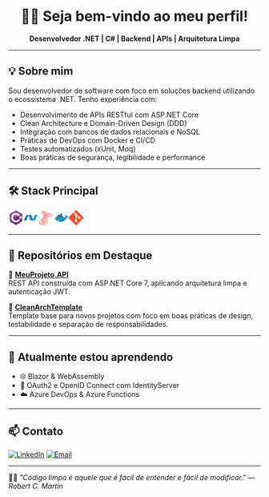 <!-- README para perfil de usuário GitHub com foco em C# -->

<h1 align="center">👨‍💻 Seja bem-vindo ao meu perfil!</h1>

<p align="center">
  <strong>Desenvolvedor .NET | C# | Backend | APIs | Arquitetura Limpa</strong>
</p>

---

## 💡 Sobre mim

Sou desenvolvedor de software com foco em soluções backend utilizando o ecossistema .NET. Tenho experiência com:

- Desenvolvimento de APIs RESTful com ASP.NET Core
- Clean Architecture e Domain-Driven Design (DDD)
- Integração com bancos de dados relacionais e NoSQL
- Práticas de DevOps com Docker e CI/CD
- Testes automatizados (xUnit, Moq)
- Boas práticas de segurança, legibilidade e performance

---

## 🛠️ Stack Principal

<img align="left" alt="C#" height="30px" src="https://raw.githubusercontent.com/devicons/devicon/master/icons/csharp/csharp-original.svg" />
<img align="left" alt=".NET" height="30px" src="https://raw.githubusercontent.com/devicons/devicon/master/icons/dot-net/dot-net-original.svg" />
<img align="left" alt="SQL Server" height="30px" src="https://raw.githubusercontent.com/devicons/devicon/master/icons/microsoftsqlserver/microsoftsqlserver-plain.svg" />
<img align="left" alt="Docker" height="30px" src="https://raw.githubusercontent.com/devicons/devicon/master/icons/docker/docker-original.svg" />
<img align="left" alt="Git" height="30px" src="https://raw.githubusercontent.com/devicons/devicon/master/icons/git/git-original.svg" />

<br /><br />

---

## 📂 Repositórios em Destaque

🔹 [**MeuProjeto.API**](https://github.com/seunome/MeuProjeto.API)  
REST API construída com ASP.NET Core 7, aplicando arquitetura limpa e autenticação JWT.

🔹 [**CleanArchTemplate**](https://github.com/seunome/CleanArchTemplate)  
Template base para novos projetos com foco em boas práticas de design, testabilidade e separação de responsabilidades.

---

## 🧠 Atualmente estou aprendendo

- 🌐 Blazor & WebAssembly
- 🔐 OAuth2 e OpenID Connect com IdentityServer
- ☁️ Azure DevOps & Azure Functions

---

## 📫 Contato

[![LinkedIn](https://img.shields.io/badge/-LinkedIn-0A66C2?style=flat&logo=linkedin&logoColor=white)](https://www.linkedin.com/in/seunome)
[![Email](https://img.shields.io/badge/-Email-D14836?style=flat&logo=gmail&logoColor=white)](mailto:seuemail@dominio.com)

---

🧑‍💻 *"Código limpo é aquele que é fácil de entender e fácil de modificar." — Robert C. Martin*
